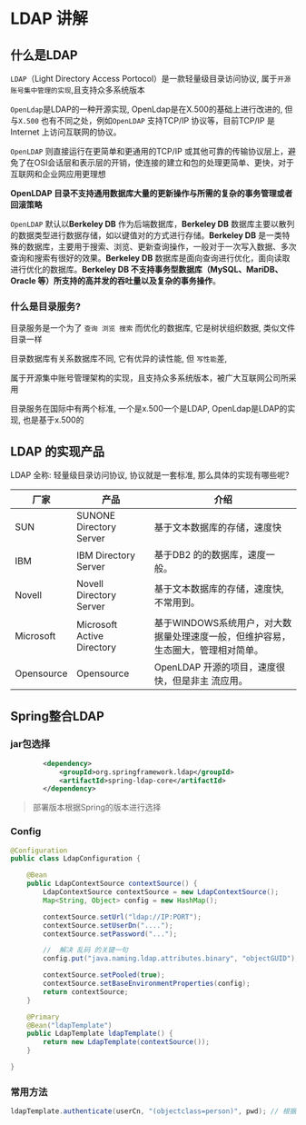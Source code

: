 # LDAP 讲解

## 什么是LDAP

`LDAP`（Light Directory Access Portocol）是一款轻量级目录访问协议, 属于`开源账号集中管理的实现`,且支持众多系统版本

`OpenLdap`是LDAP的一种开源实现, OpenLdap是在X.500的基础上进行改进的, 但与`X.500` 也有不同之处，例如`OpenLDAP` 支持TCP/IP 协议等，目前TCP/IP 是Internet 上访问互联网的协议。

`OpenLDAP` 则直接运行在更简单和更通用的TCP/IP 或其他可靠的传输协议层上，避免了在OSI会话层和表示层的开销，使连接的建立和包的处理更简单、更快，对于互联网和企业网应用更理想

**OpenLDAP 目录不支持通用数据库大量的更新操作与所需的复杂的事务管理或者回滚策略**

`OpenLDAP` 默认以**Berkeley DB** 作为后端数据库，**Berkeley DB** 数据库主要以散列的数据类型进行数据存储，如以键值对的方式进行存储。**Berkeley DB** 是一类特殊的数据库，主要用于搜索、浏览、更新查询操作，一般对于一次写入数据、多次查询和搜索有很好的效果。**Berkeley DB** 数据库是面向查询进行优化，面向读取进行优化的数据库。**Berkeley DB 不支持事务型数据库（MySQL、MariDB、Oracle 等）所支持的高并发的吞吐量以及复杂的事务操作**。



### 什么是目录服务? 



目录服务是一个为了 `查询 浏览 搜索` 而优化的数据库, 它是树状组织数据, 类似文件目录一样

目录数据库有关系数据库不同, 它有优异的读性能, 但 `写性能`差, 

属于开源集中账号管理架构的实现，且支持众多系统版本，被广大互联网公司所采用

目录服务在国际中有两个标准, 一个是x.500一个是LDAP, OpenLdap是LDAP的实现, 也是基于x.500的



## LDAP 的实现产品



LDAP 全称: 轻量级目录访问协议, 协议就是一套标准, 那么具体的实现有哪些呢? 



| 厂家       | 产品                       | 介绍                                                         |
| ---------- | -------------------------- | ------------------------------------------------------------ |
| SUN        | SUNONE Directory Server    | 基于文本数据库的存储，速度快                                 |
| IBM        | IBM Directory Server       | 基于DB2 的的数据库，速度一般。                               |
| Novell     | Novell Directory Server    | 基于文本数据库的存储，速度快, 不常用到。                     |
| Microsoft  | Microsoft Active Directory | 基于WINDOWS系统用户，对大数据量处理速度一般，但维护容易，生态圈大，管理相对简单。 |
| Opensource | Opensource                 | OpenLDAP 开源的项目，速度很快，但是非主 流应用。             |





## Spring整合LDAP



### jar包选择

```xml
        <dependency>
            <groupId>org.springframework.ldap</groupId>
            <artifactId>spring-ldap-core</artifactId>
        </dependency>
```

> 部署版本根据Spring的版本进行选择



### Config

```java
@Configuration
public class LdapConfiguration {

    @Bean
    public LdapContextSource contextSource() {
        LdapContextSource contextSource = new LdapContextSource();
        Map<String, Object> config = new HashMap();

        contextSource.setUrl("ldap://IP:PORT");
        contextSource.setUserDn("....");
        contextSource.setPassword("...");

        //  解决 乱码 的关键一句
        config.put("java.naming.ldap.attributes.binary", "objectGUID");

        contextSource.setPooled(true);
        contextSource.setBaseEnvironmentProperties(config);
        return contextSource;
    }

    @Primary
    @Bean("ldapTemplate")
    public LdapTemplate ldapTemplate() {
        return new LdapTemplate(contextSource());
    }

}
```



### 常用方法

```java
ldapTemplate.authenticate(userCn, "(objectclass=person)", pwd); // 根据用户验证账号密码
```